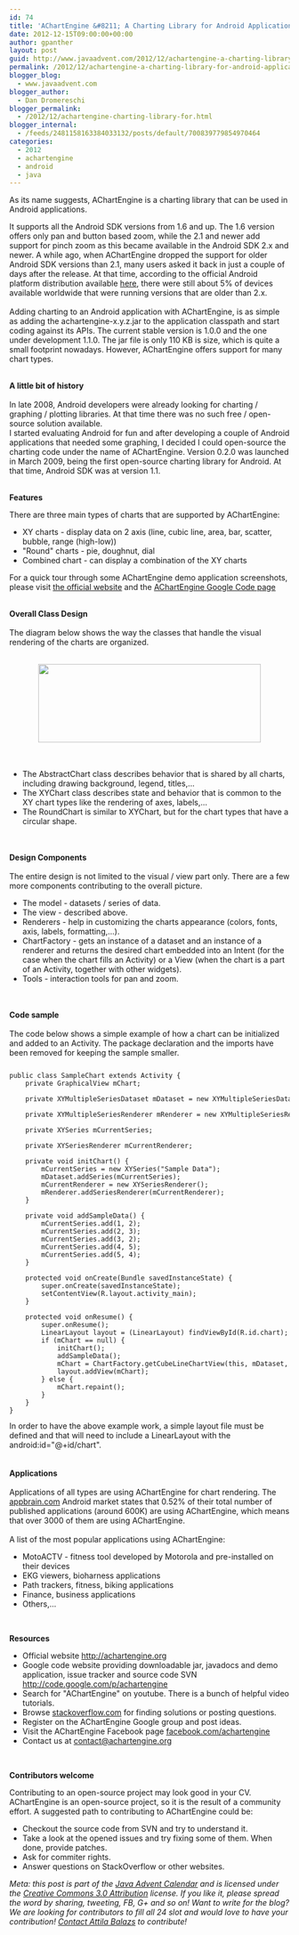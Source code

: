 ```yaml
---
id: 74
title: 'AChartEngine &#8211; A Charting Library for Android Applications'
date: 2012-12-15T09:00:00+00:00
author: gpanther
layout: post
guid: http://www.javaadvent.com/2012/12/achartengine-a-charting-library-for-android-applications/
permalink: /2012/12/achartengine-a-charting-library-for-android-applications.html
blogger_blog:
  - www.javaadvent.com
blogger_author:
  - Dan Dromereschi
blogger_permalink:
  - /2012/12/achartengine-charting-library-for.html
blogger_internal:
  - /feeds/2481158163384033132/posts/default/700839779854970464
categories:
  - 2012
  - achartengine
  - android
  - java
---
```

<p>As its name suggests, AChartEngine is a charting library that can be used in Android applications. <p>It supports all the Android SDK versions from 1.6 and up. The 1.6 version offers only pan and button based zoom, while the 2.1 and newer add support for pinch zoom as this became available in the Android SDK 2.x and newer. A while ago, when AChartEngine dropped the support for older Android SDK versions than 2.1, many users asked it back in just a couple of days after the release. At that time, according to the official Android platform distribution available <a href="http://developer.android.com/about/dashboards/index.html">here</a>, there were still about 5% of devices available worldwide that were running versions that are older than 2.x.<br /><br />Adding charting to an Android application with AChartEngine, is as simple as adding the achartengine-x.y.z.jar to the application classpath and start coding against its APIs. The current stable version is 1.0.0 and the one under development 1.1.0. The jar file is only 110 KB is size, which is quite a small footprint nowadays. However, AChartEngine offers support for many chart types. <br /><br /><p><strong>A little bit of history</strong><br /><br />In late 2008, Android developers were already looking for charting / graphing / plotting libraries. At that time there was no such free / open-source solution available.<br />I started evaluating Android for fun and after developing a couple of Android applications that needed some graphing, I decided I could open-source the charting code under the name of AChartEngine. Version 0.2.0 was launched in March 2009, being the first open-source charting library for Android. At that time, Android SDK was at version 1.1. <br /><br /><p><strong>Features</strong><p>There are three main types of charts that are supported by AChartEngine: <ul><li>XY charts - display data on 2 axis (line, cubic line, area, bar, scatter, bubble, range (high-low))</li><li>"Round" charts - pie, doughnut, dial</li><li>Combined chart - can display a combination of the XY charts</li></ul>For a quick tour through some AChartEngine demo application screenshots, please visit <a href="http://www.achartengine.org/">the official website</a> and the <a href="http://code.google.com/p/achartengine/">AChartEngine Google Code page</a><br /><br /><p><b>Overall Class Design</b><br /><br />The diagram below shows the way the classes that handle the visual rendering of the charts are organized.<br /><br /><center><a href="http://3.bp.blogspot.com/-uZ6lfxAQ-jk/UMtOHOPJyKI/AAAAAAAAABs/Oo5BGcFirpQ/s1600/charts.jpg"><img border="0" height="141" width="400" src="http://3.bp.blogspot.com/-uZ6lfxAQ-jk/UMtOHOPJyKI/AAAAAAAAABs/Oo5BGcFirpQ/s400/charts.jpg" /></a></center><br /><br /><ul><li>The AbstractChart class describes behavior that is shared by all charts, including drawing background, legend, titles,...</li><li>The XYChart class describes state and behavior that is common to the XY chart types like the rendering of axes, labels,...</li><li>The RoundChart is similar to XYChart, but for the chart types that have a circular shape.</li></ul><br /><br /><b>Design Components</b><br /><br />The entire design is not limited to the visual / view part only. There are a few more components contributing to the overall picture. <ul><li>The model - datasets / series of data.</li><li>The view - described above.</li><li>Renderers - help in customizing the charts appearance (colors, fonts, axis, labels, formatting,...).</li><li>ChartFactory - gets an instance of a dataset and an instance of a renderer and returns the desired chart embedded into an Intent (for the case when the chart fills an Activity) or a View (when the chart is a part of an Activity, together with other widgets).</li><li>Tools - interaction tools for pan and zoom.</li></ul><br /><br /><b>Code sample</b><br /><br />The code below shows a simple example of how a chart can be initialized and added to an Activity. The package declaration and the imports have been removed for keeping the sample smaller.<br /> <code><pre><br />public class SampleChart extends Activity {<br />    private GraphicalView mChart;<br /><br />    private XYMultipleSeriesDataset mDataset = new XYMultipleSeriesDataset();<br /><br />    private XYMultipleSeriesRenderer mRenderer = new XYMultipleSeriesRenderer();<br /><br />    private XYSeries mCurrentSeries;<br /><br />    private XYSeriesRenderer mCurrentRenderer;<br /><br />    private void initChart() {<br />        mCurrentSeries = new XYSeries("Sample Data");<br />        mDataset.addSeries(mCurrentSeries);<br />        mCurrentRenderer = new XYSeriesRenderer();<br />        mRenderer.addSeriesRenderer(mCurrentRenderer);<br />    }<br /><br />    private void addSampleData() {<br />        mCurrentSeries.add(1, 2);<br />        mCurrentSeries.add(2, 3);<br />        mCurrentSeries.add(3, 2);<br />        mCurrentSeries.add(4, 5);<br />        mCurrentSeries.add(5, 4);<br />    }<br /><br />    protected void onCreate(Bundle savedInstanceState) {<br />        super.onCreate(savedInstanceState);<br />        setContentView(R.layout.activity_main);<br />    }<br /><br />    protected void onResume() {<br />        super.onResume();<br />        LinearLayout layout = (LinearLayout) findViewById(R.id.chart);<br />        if (mChart == null) {<br />            initChart();<br />            addSampleData();<br />            mChart = ChartFactory.getCubeLineChartView(this, mDataset, mRenderer, 0.3f);<br />            layout.addView(mChart);<br />        } else {<br />            mChart.repaint();<br />        }<br />    }<br />}<br /></pre></code>In order to have the above example work, a simple layout file must be defined and that will need to include a LinearLayout with the android:id="@+id/chart".<br /><br /><br /><b>Applications</b><br /><br />Applications of all types are using AChartEngine for chart rendering. The <a href="http://www.appbrain.com/stats/libraries/details/achartengine/achartengine">appbrain.com</a> Android market states that 0.52% of their total number of published applications (around 600K) are using AChartEngine, which means that over 3000 of them are using AChartEngine.<br /><br />A list of the most popular applications using AChartEngine: <ul><li>MotoACTV - fitness tool developed by Motorola and pre-installed on their devices</li><li>EKG viewers, bioharness applications</li><li>Path trackers, fitness, biking applications</li><li>Finance, business applications</li><li>Others,...</li></ul><br /><p><b>Resources</b><ul><li>Official website <a href="http://achartengine.org/">http://achartengine.org</a></li><li>Google code website providing downloadable jar, javadocs and demo application, issue tracker and source code SVN <a href="http://code.google.com/p/achartengine">http://code.google.com/p/achartengine</a>&nbsp;</li><li>Search for "AChartEngine" on youtube. There is a bunch of helpful video tutorials.</li><li>Browse <a href="http://stackoverflow.com/">stackoverflow.com</a> for finding solutions or posting questions.</li><li>Register on the AChartEngine Google group and post ideas.</li><li>Visit the AChartEngine Facebook page <a href="http://www.facebook.com/achartengine">facebook.com/achartengine</a></li><li>Contact us at <a href="mailto:contact@achartengine.org">contact@achartengine.org</a></li></ul><br /><p><b>Contributors welcome</b><p>Contributing to an open-source project may look good in your CV. AChartEngine is an open-source project, so it is the result of a community effort. A suggested path to contributing to AChartEngine could be: <ul><li>Checkout the source code from SVN and try to understand it.</li><li>Take a look at the opened issues and try fixing some of them. When done, provide patches.</li><li>Ask for commiter rights.</li><li>Answer questions on StackOverflow or other websites.</li></ul> <p><em>Meta: this post is part of the <a href="http://javaadvent.com/">Java Advent Calendar</a> and is licensed under the <a href="https://creativecommons.org/licenses/by/3.0/">Creative Commons 3.0 Attribution</a> license. If you like it, please spread the word by sharing, tweeting, FB, G+ and so on! Want to write for the blog? We are looking for contributors to fill all 24 slot and would love to have your contribution! <a href="mailto:dify.ltd@gmail.com">Contact Attila Balazs</a> to contribute!</em></p>